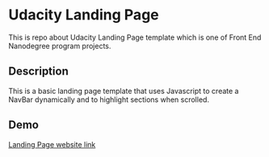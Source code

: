 
# Udacity Landing Page
This is repo about Udacity Landing Page template which is one of Front End Nanodegree program projects.

## Description

This is a basic landing page template that uses Javascript to create a NavBar dynamically and to highlight sections when scrolled.


## Demo

[Landing Page website link]("https://amr-jamal-ahmed.github.io/Udacity-Landing-Page/")


